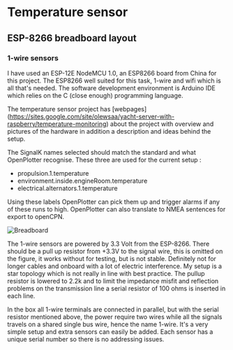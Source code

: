 # Temperature sensor 

## ESP-8266 breadboard layout

### 1-wire sensors 


I have used an ESP-12E NodeMCU 1.0, an ESP8266 board from China for
this project. The ESP8266 well suited for this task, 1-wire and wifi
which is all that's needed. The software development environment is
Arduino IDE which relies on the C (close enough) programming language.

The temperature sensor project has [webpages]
(https://sites.google.com/site/olewsaa/yacht-server-with-raspberry/temperature-monitoring)
about the project with overview and pictures of the hardware in
addition a description and ideas behind the setup.

The SignalK names selected should match the standard and what OpenPlotter recognise. 
These three are used for the current setup :
* propulsion.1.temperature
* environment.inside.engineRoom.temperature
* electrical.alternators.1.temperature

Using these labels OpenPlotter can pick them up and trigger alarms if any of these runs to high. OpenPlotter can also translate to NMEA sentences for export to openCPN.


![Breadboard](https://github.com/olewsaa/Yacht-computer/blob/master/img/Temperatures_bb.png 
"ESP-8266 breadboard layout")

The 1-wire sensors are powered by 3.3 Volt from the ESP-8266. There
should be a pull up resistor from +3.3V to the signal wire, this is
omitted on the figure, it works without for testing, but is not
stable. Definitely not for longer cables and onboard with a lot of
electric interference. My setup is a star topology which is not really
in line with best practice. The pullup resistor is lowered to 2.2k and
to limit the impedance misfit and reflection problems on the
transmission line a serial resistor of 100 ohms is inserted in each
line.

In the box all 1-wire terminals are connected in parallel, but with
the serial resistor mentioned above, the power require two wires while
all the signals travels on a shared single bus wire, hence the name
1-wire. It's a very simple setup and extra sensors can easily be
added. Each sensor has a unique serial number so there is no
addressing issues.







